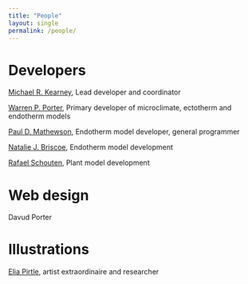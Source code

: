 ```yaml
---
title: "People"
layout: single
permalink: /people/
---
```


<h1> Developers </h1>

<a href="https://michaelkearneyresearch.wordpress.com/">Michael R. Kearney</a>, Lead developer and coordinator

<a href="https://integrativebiology.wisc.edu/staff/porter-warren/">Warren P. Porter</a>, Primary developer of microclimate, ectotherm and endotherm models

<a href="https://www.researchgate.net/scientific-contributions/2030087696_Paul_D_Mathewson">Paul D. Mathewson</a>, Endotherm model developer, general programmer

<a href="https://njbriscoeresearch.wordpress.com/">Natalie J. Briscoe</a>, Endotherm model development

<a href="https://github.com/rafaqz">Rafael Schouten</a>, Plant model development

<h1> Web design </h1>

Davud Porter

<h1> Illustrations </h1>

<a href="https://eliapirtle.com/">Elia Pirtle</a>, artist extraordinaire and researcher

